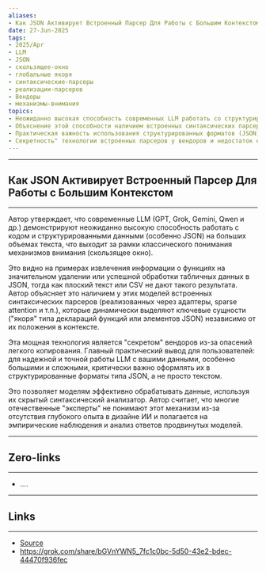 ```yaml
---
aliases: 
- Как JSON Активирует Встроенный Парсер Для Работы с Большим Контекстом 
date: 27-Jun-2025
tags:
- 2025/Apr
- LLM
- JSON
- скользящее-окно
- глобальные якоря
- синтаксические-парсеры
- реализации-парсеров
- Вендоры
- механизмы-внимания
topics:
- Неожиданно высокая способность современных LLM работать со структурированными данными (JSON) и кодом на больших контекстах, выходящая за рамки классических механизмов внимания
- Объяснение этой способности наличием встроенных синтаксических парсеров/механизмов в архитектуре современных LLM
- Практическая важность использования структурированных форматов (JSON) для пользователей LLM для обеспечения надежной обработки данных в большом контексте
- Секретность" технологии встроенных парсеров у вендоров и недостаток ее понимания у некоторых экспертов
---
```

-----
##  Как JSON Активирует Встроенный Парсер Для Работы с Большим Контекстом 
-----
Автор утверждает, что современные LLM (GPT, Grok, Gemini, Qwen и др.) демонстрируют неожиданно высокую способность работать с кодом и структурированными данными (особенно JSON) на больших объемах текста, что выходит за рамки классического понимания механизмов внимания (скользящее окно). 

Это видно на примерах извлечения информации о функциях на значительном удалении или успешной обработки табличных данных в JSON, тогда как плоский текст или CSV не дают такого результата. Автор объясняет это наличием у этих моделей встроенных синтаксических парсеров (реализованных через адаптеры, sparse attention и т.п.), которые динамически выделяют ключевые сущности ("якоря" типа деклараций функций или элементов JSON) независимо от их положения в контексте. 

Эта мощная технология является "секретом" вендоров из-за опасений легкого копирования. Главный практический вывод для пользователей: для надежной и точной работы LLM с вашими данными, особенно большими и сложными, критически важно оформлять их в структурированные форматы типа JSON, а не просто текстом. 

Это позволяет моделям эффективно обрабатывать данные, используя их скрытый синтаксический анализатор. Автор считает, что многие отечественные "эксперты" не понимают этот механизм из-за отсутствия глубокого опыта в дизайне ИИ и полагается на эмпирические наблюдения и анализ ответов продвинутых моделей.

---
## Zero-links
---
- ....

---
## Links
---
- [Source](https://t.me/turboproject/1576)
- https://grok.com/share/bGVnYWN5_7fc1c0bc-5d50-43e2-bdec-44470f936fec